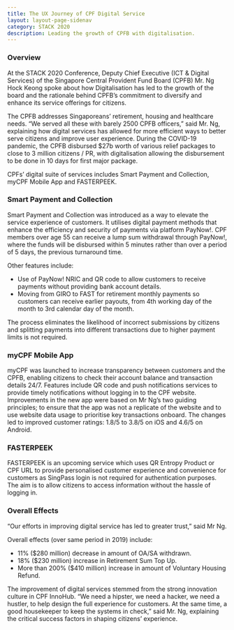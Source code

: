 ```yaml
---
title: The UX Journey of CPF Digital Service
layout: layout-page-sidenav
category: STACK 2020
description: Leading the growth of CPFB with digitalisation.
---
```


### Overview
At the STACK 2020 Conference, Deputy Chief Executive (ICT & Digital Services) of the Singapore Central Provident Fund Board (CPFB) Mr. Ng Hock Keong 
spoke about how Digitalisation has led to the growth of the board and the rationale behind CPFB’s commitment to diversify and enhance its service offerings 
for citizens.

The CPFB addresses Singaporeans’ retirement, housing and healthcare needs. “We served all these with barely 2500 CPFB officers,” said Mr. Ng, explaining how 
digital services has allowed for more efficient ways to better serve citizens and improve user experience. During the COVID-19 pandemic, the CPFB disbursed 
$27b worth of various relief packages to close to 3 million citizens / PR, with digitalisation allowing the disbursement to be done in 10 days for first 
major package.

CPFs’ digital suite of services includes Smart Payment and Collection, myCPF Mobile App and FASTERPEEK.

### Smart Payment and Collection
Smart Payment and Collection was introduced as a way to elevate the service experience of customers. It utilises digital payment methods that enhance 
the efficiency and security of payments via platform PayNow!. CPF members over age 55 can receive a lump sum withdrawal through PayNow!, 
where the funds will be disbursed within 5 minutes rather than over a period of 5 days, the previous turnaround time.

Other features include:
- Use of PayNow! NRIC and QR code to allow customers to receive payments without providing bank account details.
- Moving from GIRO to FAST for retirement monthly payments so customers can receive earlier payouts, from 4th working day of the month to 3rd calendar 
day of the month.

The process eliminates the likelihood of incorrect submissions by citizens and splitting payments into different transactions due to higher payment 
limits is not required.

### myCPF Mobile App
myCPF was launched to increase transparency between customers and the CPFB, enabling citizens to check their account balance and transaction details 24/7. 
Features include QR code and push notifications services to provide timely notifications without logging in to the CPF website. Improvements in the new app 
were based on Mr Ng’s two guiding principles; to ensure that the app was not a replicate of the website and to use website data usage to prioritise 
key transactions onboard. The changes led to improved customer ratings: 1.8/5 to 3.8/5 on iOS and 4.6/5 on Android.

### FASTERPEEK
FASTERPEEK is an upcoming service which uses QR Entropy Product or CPF URL to provide personalised customer experience and convenience for customers as 
SingPass login is not required for authentication purposes. The aim is to allow citizens to access information without the hassle of logging in.

### Overall Effects
“Our efforts in improving digital service has led to greater trust,” said Mr Ng.

Overall effects (over same period in 2019) include:
- 11% ($280 million) decrease in amount of OA/SA withdrawn.
- 18% ($230 million) increase in Retirement Sum Top Up.
- More than 200% ($410 million) increase in amount of Voluntary Housing Refund.

The improvement of digital services stemmed from the strong innovation culture in CPF InnoHub. “We need a hipster, we need a hacker, we need a hustler, 
to help design the full experience for customers. At the same time, a good housekeeper to keep the systems in check,” said Mr. Ng, explaining the 
critical success factors in shaping citizens’ experience.
